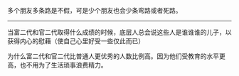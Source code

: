 多个朋友多条路是不假，可是少个朋友也会少条弯路或者死路。
___
当富二代和官二代取得什么成绩的时候，底层人总会说这些人是谁谁谁的儿子，以获得内心的慰藉（使自己心里好受一些仅此而已）

为什么富二代和官二代比普通人更优秀的人数比例高。因为他们受教育的水平更高，也不用为了生活琐事浪费精力。